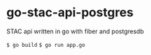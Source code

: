 # go-stac-api-postgres
STAC api written in go with fiber and postgresdb

```$ go build```
```$ go run app.go```